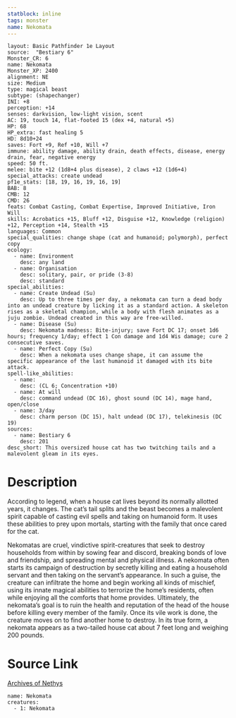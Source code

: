 ```yaml
---
statblock: inline
tags: monster
name: Nekomata
---
```

```statblock
layout: Basic Pathfinder 1e Layout
source:  "Bestiary 6"
Monster_CR: 6
name: Nekomata
Monster_XP: 2400
alignment: NE
size: Medium
type: magical beast
subtype: (shapechanger)
INI: +8
perception: +14
senses: darkvision, low-light vision, scent
AC: 19, touch 14, flat-footed 15 (dex +4, natural +5)
HP: 68
HP_extra: fast healing 5
HD: 8d10+24
saves: Fort +9, Ref +10, Will +7
immune: ability damage, ability drain, death effects, disease, energy drain, fear, negative energy
speed: 50 ft.
melee: bite +12 (1d8+4 plus disease), 2 claws +12 (1d6+4)
special_attacks: create undead
pf1e_stats: [18, 19, 16, 19, 16, 19]
BAB: 8
CMB: 12
CMD: 26
feats: Combat Casting, Combat Expertise, Improved Initiative, Iron Will
skills: Acrobatics +15, Bluff +12, Disguise +12, Knowledge (religion) +12, Perception +14, Stealth +15
languages: Common
special_qualities: change shape (cat and humanoid; polymorph), perfect copy
ecology:
  - name: Environment
    desc: any land
  - name: Organisation
    desc: solitary, pair, or pride (3-8)
    desc: standard
special_abilities:
  - name: Create Undead (Su)
    desc: Up to three times per day, a nekomata can turn a dead body into an undead creature by licking it as a standard action. A skeleton rises as a skeletal champion, while a body with flesh animates as a juju zombie. Undead created in this way are free-willed.
  - name: Disease (Su)
    desc: Nekomata madness: Bite-injury; save Fort DC 17; onset 1d6 hours; frequency 1/day; effect 1 Con damage and 1d4 Wis damage; cure 2 consecutive saves.
  - name: Perfect Copy (Su)
    desc: When a nekomata uses change shape, it can assume the specific appearance of the last humanoid it damaged with its bite attack.
spell-like_abilities:
  - name:
    desc: (CL 6; Concentration +10)
  - name: At will
    desc: command undead (DC 16), ghost sound (DC 14), mage hand, open/close
  - name: 3/day
    desc: charm person (DC 15), halt undead (DC 17), telekinesis (DC 19)
sources:
  - name: Bestiary 6
    desc: 201
desc_short: This oversized house cat has two twitching tails and a malevolent gleam in its eyes.
```
# Description
According to legend, when a house cat lives beyond its normally allotted years, it changes. The cat’s tail splits and the beast becomes a malevolent spirit capable of casting evil spells and taking on humanoid form. It uses these abilities to prey upon mortals, starting with the family that once cared for the cat. 

Nekomatas are cruel, vindictive spirit-creatures that seek to destroy households from within by sowing fear and discord, breaking bonds of love and friendship, and spreading mental and physical illness. A nekomata often starts its campaign of destruction by secretly killing and eating a household servant and then taking on the servant’s appearance. In such a guise, the creature can infiltrate the home and begin working all kinds of mischief, using its innate magical abilities to terrorize the home’s residents, often while enjoying all the comforts that home provides. Ultimately, the nekomata’s goal is to ruin the health and reputation of the head of the house before killing every member of the family. Once its vile work is done, the creature moves on to find another home to destroy. In its true form, a nekomata appears as a two-tailed house cat about 7 feet long and weighing 200 pounds.
# Source Link
[Archives of Nethys](https://aonprd.com/MonsterDisplay.aspx?ItemName=Nekomata)
```encounter-table
name: Nekomata
creatures:
  - 1: Nekomata
```
